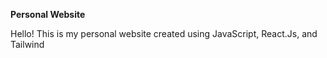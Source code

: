 **Personal Website**

Hello! This is my personal website created using JavaScript, React.Js, and Tailwind
